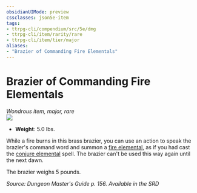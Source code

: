 ```yaml
---
obsidianUIMode: preview
cssclasses: json5e-item
tags:
- ttrpg-cli/compendium/src/5e/dmg
- ttrpg-cli/item/rarity/rare
- ttrpg-cli/item/tier/major
aliases: 
- "Brazier of Commanding Fire Elementals"
---
```

# Brazier of Commanding Fire Elementals
*Wondrous item, major, rare*  
![](3-Mechanics/CLI/items/img/brazier-of-commanding-fire-elementals.webp#right)

- **Weight**: 5.0 lbs.

While a fire burns in this brass brazier, you can use an action to speak the brazier's command word and summon a [fire elemental](3-Mechanics/CLI/bestiary/elemental/fire-elemental.md), as if you had cast the [conjure elemental](3-Mechanics/CLI/spells/conjure-elemental.md) spell. The brazier can't be used this way again until the next dawn.

The brazier weighs 5 pounds.

*Source: Dungeon Master's Guide p. 156. Available in the <span title='Systems Reference Document (5.1)'>SRD</span>*